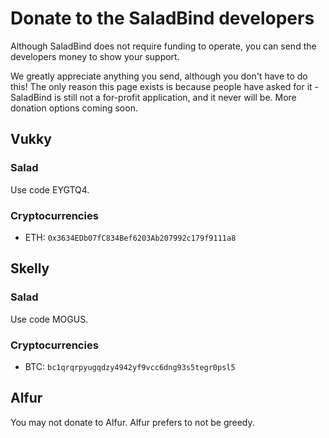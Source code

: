 # Donate to the SaladBind developers

Although SaladBind does not require funding to operate, you can send the developers money to show your support.

We greatly appreciate anything you send, although you don't have to do this! The only reason this page exists is because people have asked for it - SaladBind is still not a for-profit application, and it never will be. More donation options coming soon.

## Vukky

### Salad

Use code EYGTQ4.

### Cryptocurrencies

* ETH: `0x3634EDb07fC834Bef6203Ab207992c179f9111a8`

## Skelly

### Salad

Use code MOGUS.

### Cryptocurrencies

* BTC: `bc1qrqrpyugqdzy4942yf9vcc6dng93s5tegr0psl5`

## Alfur

You may not donate to Alfur. Alfur prefers to not be greedy.
